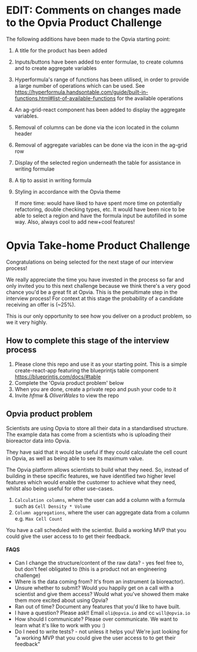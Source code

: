 # EDIT: Comments on changes made to the Opvia Product Challenge

The following additions have been made to the Opvia starting point:

1) A title for the product has been added
2) Inputs/buttons have been added to enter formulae, to create columns and to create aggregate variables
3) Hyperformula's range of functions has been utilised, in order to provide a large number of operations which can be used. See https://hyperformula.handsontable.com/guide/built-in-functions.html#list-of-available-functions for the available operations
4) An ag-grid-react component has been added to display the aggregate variables. 
5) Removal of columns can be done via the icon located in the column header
6) Removal of aggregate variables can be done via the icon in the ag-grid row
7) Display of the selected region underneath the table for assistance in writing formulae 
8) A tip to assist in writing formula
9) Styling in accordance with the Opvia theme

    If more time: would have liked to have spent more time on potentially refactoring, double checking types, etc. It would have been nice to be able to select a region and have the formula input be autofilled in some way. Also, always cool to add new+cool features!




# Opvia Take-home Product Challenge

Congratulations on being selected for the next stage of our interview process!

We really appreciate the time you have invested in the process so far and only invited you to this next challenge because we think there's a very good chance you'd be a great fit at Opvia. This is the penultimate step in the interview process! For context at this stage the probability of a candidate receiving an offer is (~25%).

This is our only opportunity to see how you deliver on a product problem, so we it very highly.

## How to complete this stage of the interview process

1. Please clone this repo and use it as your starting point. This is a simple create-react-app featuring the blueprintjs table component https://blueprintjs.com/docs/#table
2. Complete the 'Opvia product problem' below
3. When you are done, create a private repo and push your code to it
4. Invite _hfmw_ & _OliverWales_ to view the repo

## Opvia product problem

Scientists are using Opvia to store all their data in a standardised structure. The example data has come from a scientists who is uploading their bioreactor data into Opvia.

They have said that it would be useful if they could calculate the cell count in Opvia, as well as being able to see its maximum value.

The Opvia platform allows scientists to build what they need. So, instead of building in these specific features, we have identified two higher level features which would enable the customer to achieve what they need, whilst also being useful for other use-cases.

1. `Calculation columns`, where the user can add a column with a formula such as `Cell Density * Volume`
2. `Column aggregations`, where the user can aggregate data from a column e.g. `Max Cell Count`

You have a call scheduled with the scientist. Build a working MVP that you could give the user access to to get their feedback.

#### FAQS

- Can I change the structure/content of the raw data? - yes feel free to, but don't feel obligated to (this is a product not an engineering challenge)
- Where is the data coming from? It's from an instrument (a bioreactor). 
- Unsure whether to submit? Would you happily get on a call with a scientist and give them access? Would what you've showed them make them more excited about using Opvia?
- Ran out of time? Document any features that you'd like to have built.
- I have a question? Please ask!! Email `oli@opvia.io` and cc  `will@opvia.io`
- How should I communicate? Please over communicate. We want to learn what it's like to work with you :)
- Do I need to write tests? - not unless it helps you! We're just looking for "a working MVP that you could give the user access to to get their feedback"

